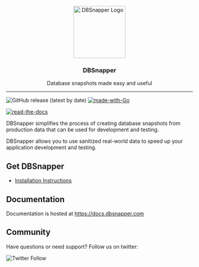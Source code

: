 <p align="center">
  <img alt="DBSnapper Logo" src="https://docs.dbsnapper.com/static/logo.png?v=3&s=200" height="140" />
  <h3 align="center">DBSnapper</h3>
  <p align="center">Database snapshots made easy and useful</p>
</p>

---

![GitHub release (latest by date)](https://img.shields.io/github/v/release/dbsnapper/dbsnapper)
[![made-with-Go](https://img.shields.io/badge/Made%20with-Go-blue)](https://go.dev/)

[![read-the-docs](https://img.shields.io/badge/Read%20the-Documentation-informational)](https://docs.dbsnapper.com)


DBSnapper simplifies the process of creating database snapshots from production data that can be used for development and testing. 

DBSnapper allows you to use sanitized real-world data to speed up your application development and testing.

## Get DBSnapper

- [Installation Instructions](https://docs.dbsnapper.com/installation/)

## Documentation

Documentation is hosted at https://docs.dbsnapper.com

## Community

Have questions or need support? Follow us on twitter:

![Twitter Follow](https://img.shields.io/twitter/follow/dbsnapper?style=social)
